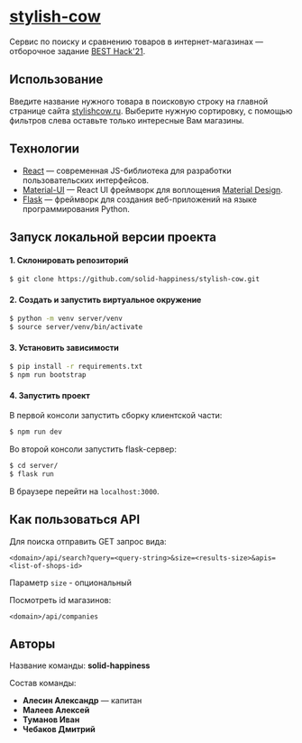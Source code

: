 # [stylish-cow](https://stylishcow.ru/)

Сервис по поиску и сравнению товаров в интернет-магазинах &mdash; отборочное задание [BEST Hack'21](https://vk.com/besthack2021).

## Использование

Введите название нужного товара в поисковую строку на главной странице сайта [stylishcow.ru](https://stylishcow.ru/). Выберите нужную сортировку, с помощью фильтров слева оставьте только интересные Вам магазины.

## Технологии

- [React](https://reactjs.org/) &mdash; современная JS-библиотека для разработки пользовательских интерфейсов.
- [Material-UI](https://material-ui.com/) &mdash; React UI фреймворк для воплощения [Material Design](https://material.io/).
- [Flask](https://flask.palletsprojects.com/en/1.1.x/) &mdash; фреймворк для создания веб-приложений на языке программирования Python.

## Запуск локальной версии проекта

#### 1. Склонировать репозиторий

```bash
$ git clone https://github.com/solid-happiness/stylish-cow.git
```

#### 2. Создать и запустить виртуальное окружение

```bash
$ python -m venv server/venv
$ source server/venv/bin/activate
```

#### 3. Установить зависимости

```bash
$ pip install -r requirements.txt
$ npm run bootstrap
```

#### 4. Запустить проект

В первой консоли запустить сборку клиентской части:

```bash
$ npm run dev
```

Во второй консоли запустить flask-сервер:

```bash
$ cd server/
$ flask run
```

В браузере перейти на `localhost:3000`.

## Как пользоваться API

Для поиска отправить GET запрос вида:

```
<domain>/api/search?query=<query-string>&size=<results-size>&apis=<list-of-shops-id>
```

Параметр `size` - опциональный

Посмотреть id магазинов:

```
<domain>/api/companies
```

## Авторы

Название команды: **solid-happiness**

Состав команды:

- **Алесин Александр** &mdash; капитан
- **Малеев Алексей**
- **Туманов Иван**
- **Чебаков Дмитрий**
